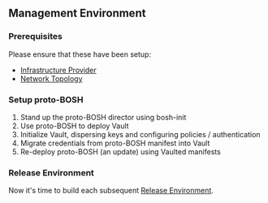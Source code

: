## Management Environment

### Prerequisites

Please ensure that these have been setup:

  * [Infrastructure Provider](infrastructure.md)
  * [Network Topology](network.md)

### Setup proto-BOSH

1. Stand up the proto-BOSH director using bosh-init
1. Use proto-BOSH to deploy Vault
  1. Initialize Vault, dispersing keys and configuring policies / authentication
  1. Migrate credentials from proto-BOSH manifest into Vault
  1. Re-deploy proto-BOSH (an update) using Vaulted manifests

### Release Environment

Now it's time to build each subsequent [Release Environment](release_environments.md).
